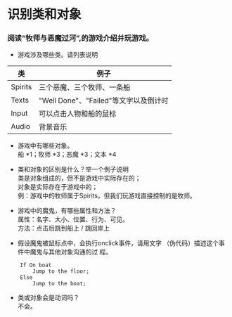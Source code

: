 # 识别类和对象
### 阅读“牧师与恶魔过河”,的游戏介绍并玩游戏。

* 游戏涉及哪些类。请列表说明  

类 | 例子  
-|-
Spirits|三个恶魔、三个牧师、一条船
Texts|"Well Done"、"Failed"等文字以及倒计时
Input|可以点击人物和船的鼠标
Audio|背景音乐

* 游戏中有哪些对象。  
船 *1；牧师 *3；恶魔 *3；文本 *4

* 类和对象的区别是什么？举一个例子说明  
类是对象组成的，但不是游戏中实际存在的；  
对象是实际存在于游戏中的；  
例：游戏中的牧师属于Spirits，但我们玩游戏直接控制的是牧师。  

* 游戏中的魔鬼，有哪些属性和方法？  
属性：名字、大小、位置、行为、可见。  
方法：点击后跳到船上 / 跳回岸上  

* 假设魔鬼被鼠标点中，会执行onclick事件，请用文字
（伪代码）描述这个事件中魔鬼与其他对象沟通的过
程。  
```
    If On boat
        Jump to the floor;
    Else 
        Jump to the boat;
```

* 类或对象会是动词吗？  
不会。

